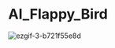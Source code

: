 # AI_Flappy_Bird


![ezgif-3-b721f55e8d](https://user-images.githubusercontent.com/36978097/235319278-36c940b9-6d14-4a49-a1b6-a3f8ae51ccf4.gif)
